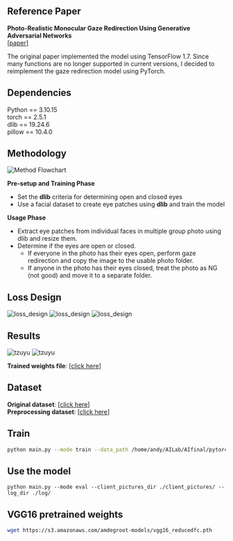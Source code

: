 ## Reference Paper
**Photo-Realistic Monocular Gaze Redirection Using Generative Adversarial Networks** <br />
[[paper](https://arxiv.org/abs/1903.12530)]

The original paper implemented the model using TensorFlow 1.7. Since many functions are no longer supported in current versions, I decided to reimplement the gaze redirection model using PyTorch.

## Dependencies

Python == 3.10.15 <br />
torch == 2.5.1 <br />
dlib == 19.24.6 <br />
pillow == 10.4.0

## Methodology

![Method Flowchart](file:///C:/Users/%E6%A5%8A%E5%AE%97%E9%9C%96/Downloads/gaze_redirection_methodology.jpg)

**Pre-setup and Training Phase**
- Set the **dlib** criteria for determining open and closed eyes
- Use a facial dataset to create eye patches using **dlib** and train the model

**Usage Phase**
- Extract eye patches from individual faces in multiple group photo using dlib and resize them.
- Determine if the eyes are open or closed.
  - If everyone in the photo has their eyes open, perform gaze redirection and copy the image to the usable photo folder.
  - If anyone in the photo has their eyes closed, treat the photo as NG (not good) and move it to a separate folder.

## Loss Design
![loss_design](file:///C:/Users/%E6%A5%8A%E5%AE%97%E9%9C%96/Downloads/gaze_redirection_methodology.jpg)
![loss_design](readme_image/gaze_redirection_loss_design_D.jpg)
![loss_design](readme_image/gaze_redirection_loss_design_G.jpg)

## Results

![tzuyu](readme_image/gaze_redirection_result_1.jpg)
![tzuyu](readme_image/gaze_redirection_result_2.jpg)

**Trained weights file**: [[click here](https://drive.google.com/drive/folders/1Md5oNycrS5r_NYJDeZUW563aTzxzMaH6?usp=drive_link)]

## Dataset
**Original dataset**: [[click here](https://www.cs.columbia.edu/~brian/projects/columbia_gaze.html)] <br />
**Preprocessing dataset**: [[click here](https://drive.google.com/drive/folders/1Lk9xDfrK0lsB4I7zJ1Psonx0FDsD0eaZ?usp=drive_link)]

## Train

```Bash
python main.py --mode train --data_path /home/andy/AILab/AIfinal/pytorch_gaze_redirection/eyespatch_dataset --log_dir ./log/ --vgg_path ./vgg16_reducedfc.pth
```

## Use the model
```
python main.py --mode eval --client_pictures_dir ./client_pictures/ --log_dir ./log/
```

## VGG16 pretrained weights
```Bash
wget https://s3.amazonaws.com/amdegroot-models/vgg16_reducedfc.pth
```

<!--
## Push
```
git push -u origin
```
### if "rejected because the remote contains work that you do not have locally."
```
git pull --rebase
```
-->
